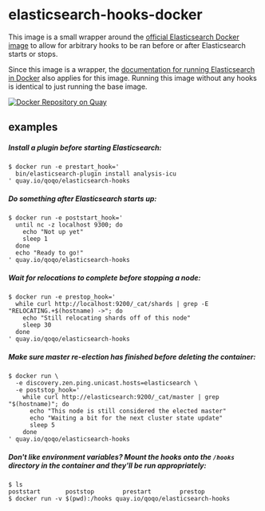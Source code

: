 # elasticsearch-hooks-docker
This image is a small wrapper around the [official Elasticsearch Docker image](https://github.com/elastic/elasticsearch-docker) to allow for arbitrary hooks to be ran before or after Elasticsearch starts or stops.

Since this image is a wrapper, the [documentation for running Elasticsearch in Docker](https://www.elastic.co/guide/en/elasticsearch/reference/current/docker.html) also applies for this image. Running this image without any hooks is identical to just running the base image.

[![Docker Repository on Quay](https://quay.io/repository/qoqo/elasticsearch-hooks/status "Docker Repository on Quay")](https://quay.io/repository/qoqo/elasticsearch-hooks)

## examples

##### Install a plugin before starting Elasticsearch:
```
$ docker run -e prestart_hook='
  bin/elasticsearch-plugin install analysis-icu
' quay.io/qoqo/elasticsearch-hooks
```

##### Do something after Elasticsearch starts up:
```
$ docker run -e poststart_hook='
  until nc -z localhost 9300; do
    echo "Not up yet"
    sleep 1
  done
  echo "Ready to go!"
' quay.io/qoqo/elasticsearch-hooks
```

##### Wait for relocations to complete before stopping a node:
```
$ docker run -e prestop_hook='
  while curl http://localhost:9200/_cat/shards | grep -E "RELOCATING.+$(hostname) ->"; do
    echo "Still relocating shards off of this node"
    sleep 30
  done
' quay.io/qoqo/elasticsearch-hooks
```

##### Make sure master re-election has finished before deleting the container:
```
$ docker run \
  -e discovery.zen.ping.unicast.hosts=elasticsearch \
  -e poststop_hook='
    while curl http://elasticsearch:9200/_cat/master | grep "$(hostname)"; do
      echo "This node is still considered the elected master"
      echo "Waiting a bit for the next cluster state update"
      sleep 5
    done
' quay.io/qoqo/elasticsearch-hooks
```

##### Don't like environment variables? Mount the hooks onto the `/hooks` directory in the container and they'll be run appropriately:
```
$ ls
poststart       poststop        prestart        prestop
$ docker run -v $(pwd):/hooks quay.io/qoqo/elasticsearch-hooks
```
